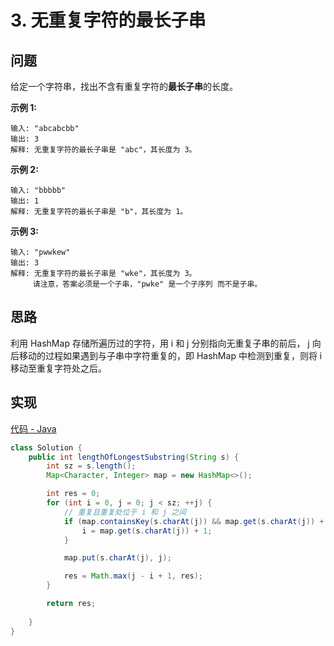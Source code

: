 # 3. 无重复字符的最长子串

## 问题

给定一个字符串，找出不含有重复字符的**最长子串**的长度。

**示例 1:**

```
输入: "abcabcbb"
输出: 3 
解释: 无重复字符的最长子串是 "abc"，其长度为 3。
```

**示例 2:**

```
输入: "bbbbb"
输出: 1
解释: 无重复字符的最长子串是 "b"，其长度为 1。
```

**示例 3:**

```
输入: "pwwkew"
输出: 3
解释: 无重复字符的最长子串是 "wke"，其长度为 3。
     请注意，答案必须是一个子串，"pwke" 是一个子序列 而不是子串。
```

## 思路

利用 HashMap 存储所遍历过的字符，用 i 和 j 分别指向无重复子串的前后， j 向后移动的过程如果遇到与子串中字符重复的，即 HashMap 中检测到重复，则将 i 移动至重复字符处之后。

## 实现

[代码 - Java](Solution.java)

```java
class Solution {
    public int lengthOfLongestSubstring(String s) {
        int sz = s.length();
        Map<Character, Integer> map = new HashMap<>();

        int res = 0;
        for (int i = 0, j = 0; j < sz; ++j) {
            // 重复且重复处位于 i 和 j 之间
            if (map.containsKey(s.charAt(j)) && map.get(s.charAt(j)) + 1 > i) {
                i = map.get(s.charAt(j)) + 1;
            }

            map.put(s.charAt(j), j);

            res = Math.max(j - i + 1, res);
        }

        return res;
        
    }
}
```

